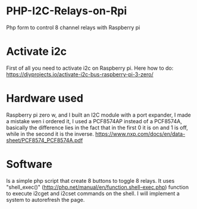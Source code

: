 # PHP-I2C-Relays-on-Rpi
Php form to control 8 channel relays with Raspberry pi

# Activate i2c
First of all you need to activate i2c on Raspberry pi.
Here how to do: https://diyprojects.io/activate-i2c-bus-raspberry-pi-3-zero/

# Hardware used
Raspberry pi zero w, and I built an I2C module with a port expander, I made a mistake wen i ordered it, I used a PCF8574AP instead of a PCF8574A, basically the difference lies in the fact that in the first 0 it is on and 1 is off, while in the second it is the inverse.
https://www.nxp.com/docs/en/data-sheet/PCF8574_PCF8574A.pdf

# Software
Is a simple php script that create 8 buttons to toggle 8 relays. It uses "shell_exec()" (http://php.net/manual/en/function.shell-exec.php) function to execute i2cget and i2cset commands on the shell. I will implement a system to autorefresh the page.
